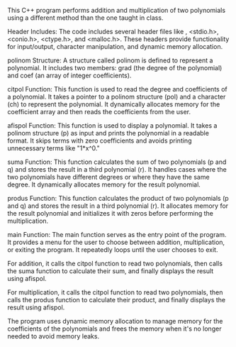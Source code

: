 This C++ program performs addition and multiplication of two polynomials using a different method than the one taught in class.

Header Includes: The code includes several header files like <iostream>, <stdio.h>, <conio.h>, <ctype.h>, and <malloc.h>. These headers provide functionality for input/output, character manipulation, and dynamic memory allocation.

polinom Structure: A structure called polinom is defined to represent a polynomial. It includes two members: grad (the degree of the polynomial) and coef (an array of integer coefficients).

citpol Function: This function is used to read the degree and coefficients of a polynomial. It takes a pointer to a polinom structure (pol) and a character (ch) to represent the polynomial. It dynamically allocates memory for the coefficient array and then reads the coefficients from the user.

afispol Function: This function is used to display a polynomial. It takes a polinom structure (p) as input and prints the polynomial in a readable format. It skips terms with zero coefficients and avoids printing unnecessary terms like "1*x^0."

suma Function: This function calculates the sum of two polynomials (p and q) and stores the result in a third polynomial (r). It handles cases where the two polynomials have different degrees or where they have the same degree. It dynamically allocates memory for the result polynomial.

produs Function: This function calculates the product of two polynomials (p and q) and stores the result in a third polynomial (r). It allocates memory for the result polynomial and initializes it with zeros before performing the multiplication.

main Function: The main function serves as the entry point of the program. It provides a menu for the user to choose between addition, multiplication, or exiting the program. It repeatedly loops until the user chooses to exit.

For addition, it calls the citpol function to read two polynomials, then calls the suma function to calculate their sum, and finally displays the result using afispol.

For multiplication, it calls the citpol function to read two polynomials, then calls the produs function to calculate their product, and finally displays the result using afispol.

The program uses dynamic memory allocation to manage memory for the coefficients of the polynomials and frees the memory when it's no longer needed to avoid memory leaks.





